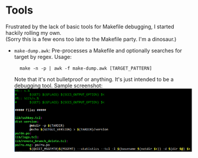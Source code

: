 # Tools

Frustrated by the lack of basic tools for Makefile debugging, I started hackily rolling my own.  
(Sorry this is a few eons too late to the Makefile party. I'm a dinosaur.)

- `make-dump.awk`: Pre-processes a Makefile and optionally searches for target by regex. Usage:

		make -n -p | awk -f make-dump.awk [TARGET_PATTERN]

  Note that it's not bulletproof or anything. It's just intended to be a debugging tool. Sample screenshot:  
  ![Screenshot](assets/Readme-Screenshot1.png)
